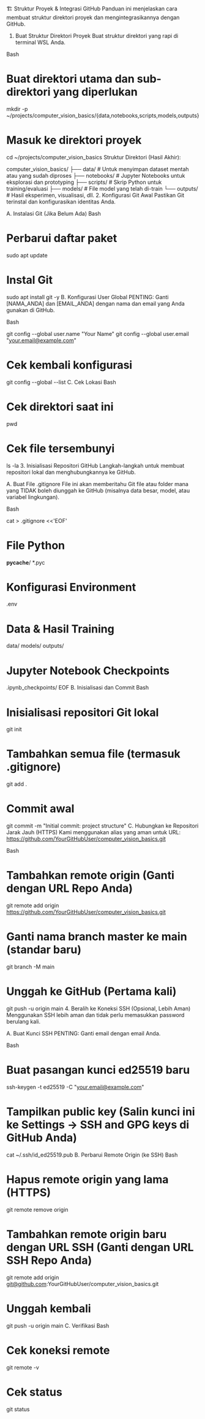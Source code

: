 🏗️ Struktur Proyek & Integrasi GitHub
Panduan ini menjelaskan cara membuat struktur direktori proyek dan mengintegrasikannya dengan GitHub.

1. Buat Struktur Direktori Proyek
Buat struktur direktori yang rapi di terminal WSL Anda.

Bash

# Buat direktori utama dan sub-direktori yang diperlukan
mkdir -p ~/projects/computer_vision_basics/{data,notebooks,scripts,models,outputs}

# Masuk ke direktori proyek
cd ~/projects/computer_vision_basics
Struktur Direktori (Hasil Akhir):

computer_vision_basics/
├── data/       # Untuk menyimpan dataset mentah atau yang sudah diproses
├── notebooks/  # Jupyter Notebooks untuk eksplorasi dan prototyping
├── scripts/    # Skrip Python untuk training/evaluasi
├── models/     # File model yang telah di-train
└── outputs/    # Hasil eksperimen, visualisasi, dll.
2. Konfigurasi Git Awal
Pastikan Git terinstal dan konfigurasikan identitas Anda.

A. Instalasi Git (Jika Belum Ada)
Bash

# Perbarui daftar paket
sudo apt update

# Instal Git
sudo apt install git -y
B. Konfigurasi User Global
PENTING: Ganti [NAMA_ANDA] dan [EMAIL_ANDA] dengan nama dan email yang Anda gunakan di GitHub.

Bash

git config --global user.name "Your Name"
git config --global user.email "your.email@example.com"

# Cek kembali konfigurasi
git config --global --list
C. Cek Lokasi
Bash

# Cek direktori saat ini
pwd

# Cek file tersembunyi
ls -la
3. Inisialisasi Repositori GitHub
Langkah-langkah untuk membuat repositori lokal dan menghubungkannya ke GitHub.

A. Buat File .gitignore
File ini akan memberitahu Git file atau folder mana yang TIDAK boleh diunggah ke GitHub (misalnya data besar, model, atau variabel lingkungan).

Bash

cat > .gitignore <<'EOF'
# File Python
__pycache__/
*.pyc

# Konfigurasi Environment
.env

# Data & Hasil Training
data/
models/
outputs/

# Jupyter Notebook Checkpoints
.ipynb_checkpoints/
EOF
B. Inisialisasi dan Commit
Bash

# Inisialisasi repositori Git lokal
git init

# Tambahkan semua file (termasuk .gitignore)
git add .

# Commit awal
git commit -m "Initial commit: project structure"
C. Hubungkan ke Repositori Jarak Jauh (HTTPS)
Kami menggunakan alias yang aman untuk URL: https://github.com/YourGitHubUser/computer_vision_basics.git

Bash

# Tambahkan remote origin (Ganti dengan URL Repo Anda)
git remote add origin https://github.com/YourGitHubUser/computer_vision_basics.git

# Ganti nama branch master ke main (standar baru)
git branch -M main

# Unggah ke GitHub (Pertama kali)
git push -u origin main
4. Beralih ke Koneksi SSH (Opsional, Lebih Aman)
Menggunakan SSH lebih aman dan tidak perlu memasukkan password berulang kali.

A. Buat Kunci SSH
PENTING: Ganti email dengan email Anda.

Bash

# Buat pasangan kunci ed25519 baru
ssh-keygen -t ed25519 -C "your.email@example.com"

# Tampilkan public key (Salin kunci ini ke Settings -> SSH and GPG keys di GitHub Anda)
cat ~/.ssh/id_ed25519.pub
B. Perbarui Remote Origin (ke SSH)
Bash

# Hapus remote origin yang lama (HTTPS)
git remote remove origin

# Tambahkan remote origin baru dengan URL SSH (Ganti dengan URL SSH Repo Anda)
git remote add origin git@github.com:YourGitHubUser/computer_vision_basics.git

# Unggah kembali
git push -u origin main
C. Verifikasi
Bash

# Cek koneksi remote
git remote -v

# Cek status
git status
